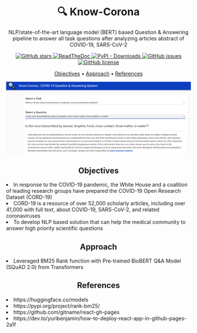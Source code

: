 <h1 align="center">🔍 Know-Corona</h1>

<p align="center">NLP/state-of-the-art language model (BERT) based Question & Answering pipeline to answer all task questions after analyzing articles abstract of COVID-19, SARS-CoV-2</p>
<p align="center">
  <a href="https://github.com/Overfitter/Know-Corona/stargazers">
    <img src="https://img.shields.io/github/stars/Overfitter/Know-Corona.svg?colorA=orange&colorB=orange&logo=github"
         alt="GitHub stars">
  </a>
  <a href="https://Know-Corona.readthedocs.io/">
      <img src="https://readthedocs.org/projects/Know-Corona/badge/?version=latest"
           alt="ReadTheDoc">
    </a>
  <a href="https://pypi.org/search/?q=Know-Corona">
      <img alt="PyPI - Downloads" src="https://img.shields.io/pypi/dm/Know-Corona">
  </a>
  <a href="https://github.com/Overfitter/Know-Corona/issues">
        <img src="https://img.shields.io/github/issues/Overfitter/Know-Corona.svg"
             alt="GitHub issues">
  </a>
  <a href="https://github.com/Overfitter/Know-Corona/blob/master/LICENSE">
        <img src="https://img.shields.io/github/license/Overfitter/Know-Corona.svg"
             alt="GitHub license">
  </a>  
</p>
<p align="center">
   <a href="#objectives">Objectives</a> •
   <a href="#approach">Approach</a> •
   <a href="#references">References</a>
</p>


<p align="center">
    <img src="output_data/sample_output.PNG" width="700">
</p>

<h2 align="center">Objectives</h2>

<li>In response to the COVID-19 pandemic, the White House and a coalition of leading research groups have prepared the COVID-19 Open Research Dataset (CORD-19)</li>
<li>CORD-19 is a resource of over 52,000 scholarly articles, including over 41,000 with full text, about COVID-19, SARS-CoV-2, and related coronaviruses</li>
<li>To develop NLP based solution that can help the medical community to answer high priority scientific questions</li>

<h2 align="center">Approach</h2>

<li>Leveraged BM25 Rank function with Pre-trained BioBERT Q&A Model (SQuAD 2.0) from Transformers</li>

<h2 align="center">References</h2>

<li>https://huggingface.co/models</li>
<li>https://pypi.org/project/rank-bm25/</li>
<li>https://github.com/gitname/react-gh-pages</li>
<li>https://dev.to/yuribenjamin/how-to-deploy-react-app-in-github-pages-2a1f</li>

